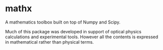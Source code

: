 # mathx
A mathematics toolbox built on top of Numpy and Scipy.

Much of this package was developed in support of optical physics calculations and experimental tools. However all the contents is expressed in mathematical rather than physical terms.


